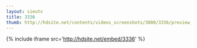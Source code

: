 ```yaml
---
layout: sieutv
title: 3336
thumb: http://hdsite.net/contents/videos_screenshots/3000/3336/preview_360p.mp4.jpg
---
```

{% include iframe src='http://hdsite.net/embed/3336' %}
 
